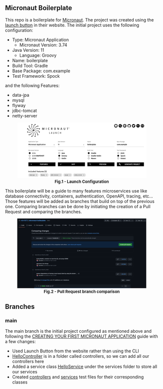 ## Micronaut Boilerplate

This repo is a boilerplate for [Micronaut](https://micronaut.io/). The project was created using 
the [launch button](https://micronaut.io/launch/) in their website. The initial project uses
the following configuration:
- Type: Micronaut Application
  - Micronaut Version: 3.74
- Java Version: 11
  - Language: Groovy
- Name: boilerplate
- Build Tool: Gradle
- Base Package: com.example
- Test Framework: Spock

and the following Features:
- data-jpa
- mysql
- flyway
- jdbc-tomcat
- netty-server

<figure style="text-align: center; font-size: small">
<img alt="Launch Configuration" src="images/Micronaut_Launch.png">
<figcaption><b>Fig.1 - Launch Configuration</b></figcaption>
</figure>
<p>
This boilerplate will be a guide to many features microservices use like database
connectivity, containers, authentication, OpenAPI, tracing, etc... 
Those features will be added as branches that build on top of the 
previous one.
Comparing branches can be done by initiating the creation of a Pull Request and 
comparing the branches.

<figure style="text-align: center; font-size: small">
<img alt="Pull Request branch comparison" src="images/github-compare.png">
<figcaption><b>Fig.2 - Pull Request branch comparison</b></figcaption>
</figure>

## Branches
### main
The main branch is the initial project configured as mentioned above and following the 
[CREATING YOUR FIRST MICRONAUT APPLICATION](https://guides.micronaut.io/latest/creating-your-first-micronaut-app-gradle-groovy.html)
guide with a few changes:
- Used Launch Button from the website rather than using the CLI
- [HelloController](src/main/groovy/com/example/controllers/HelloController.groovy) is in a folder called controllers, so we can add all our controllers here
- Added a service class [HelloService](src/main/groovy/com/example/services/HelloService.groovy) under the services folder to store all our services
- Created [controllers](src/test/groovy/com/example/controllers) and 
  [services](src/test/groovy/com/example/services) test files 
  for their corresponding classes